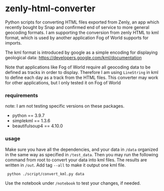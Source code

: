 # zenly-html-converter

Python scripts for converting HTML files exported from Zenly, an app which recently bought by Snap and confirmed end of service to more general geocoding formats. I am supporting the conversion from zenly HTML to kml format, which is used by another application Fog of World supports for imports.

The kml format is introduced by google as a simple encoding for displaying geological data: https://developers.google.com/kml/documentation

Note that applications like Fog of World require all geocoding data to be defined as tracks in order to display. Therefore I am using `LineString` in kml to define each day as a track from the HTML files. This converter may work for other applications, but I only tested it on Fog of World

### requirements
note: I am not testing specific versions on these packages.

- python == 3.9.7
- simplekml == 1.3.6
- beautifulsoup4 == 4.10.0

### usage

Make sure you have all the dependencies, and your data in `/data` organized in the same way as specified in `/test_data`. Then you may run the following command from root to convert your data into kml files. The results are written in `/out`. Add tag `--all` to make it output one kml file.

<code> python ./script/convert_kml.py data </code>

Use the notebook under `/notebook` to test your changes, if needed.
